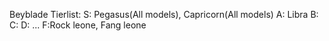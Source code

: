 Beyblade Tierlist:
S: Pegasus(All models), Capricorn(All models)
A: Libra
B:
C:
D:
...
F:Rock leone, Fang leone
